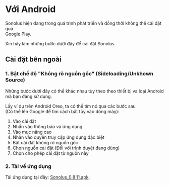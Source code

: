 # Với Android

Sonolus hiện đang trong quá trình phát triển và đồng thời không thể cài đặt qua <br>Google Play.

Xin hãy làm những bước dưới đây để cài đặt Sonolus.

## Cài đặt bên ngoài

### 1. Bật chế độ "Không rõ nguồn gốc" (Sideloading/Unkhown Source)

Những bước dưới đây có thể khác nhau tùy theo theo thiết bị và loại Android mà bạn đang sử dụng.

Lấy ví dụ trên Android Oreo, ta có thể tìm nó qua các bước sau<br>(Có thể lên Google để tìm cách bật tùy vào dòng máy):

1. Vào cài đặt
2. Nhấn vào thông báo và ứng dụng
3. Vào mục nâng cao
4. Nhấn vào quyền truy cập ứng dụng đặc biệt
5. Bật cài đặt không rõ nguồn gốc
6. Chọn nguồn cài đặt (Đối với trình duyệt đang dùng)
7. Chọn cho phép cài đặt từ nguồn này

### 2. Tải về ứng dụng

Tải ứng dụng tại đây: [Sonolus_0.8.11.apk](https://download.sonolus.com/Sonolus_0.8.11.apk).
